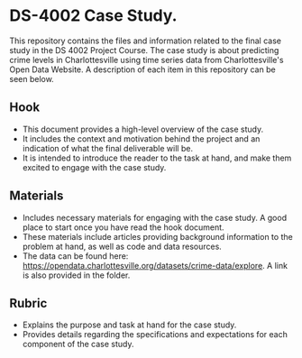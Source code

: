 # DS-4002 Case Study.
This repository contains the files and information related to the final case study in the DS 4002 Project Course. The case study is about predicting crime levels in Charlottesville using time series data from Charlottesville's Open Data Website. A description of each item in this repository can be seen below. 

## Hook
- This document provides a high-level overview of the case study.
- It includes the context and motivation behind the project and an indication of what the final deliverable will be.
- It is intended to introduce the reader to the task at hand, and make them excited to engage with the case study.

## Materials
- Includes necessary materials for engaging with the case study. A good place to start once you have read the hook document.
- These materials include articles providing background information to the problem at hand, as well as code and data resources.
- The data can be found here: https://opendata.charlottesville.org/datasets/crime-data/explore. A link is also provided in the folder. 

## Rubric
- Explains the purpose and task at hand for the case study.
- Provides details regarding the specifications and expectations for each component of the case study.
